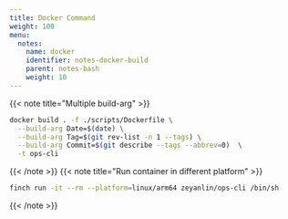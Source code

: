 ```yaml
---
title: Docker Command
weight: 100
menu:
  notes:
    name: docker
    identifier: notes-docker-build
    parent: notes-bash
    weight: 10
---
```


{{< note title="Multiple build-arg" >}}

```bash
docker build . -f ./scripts/Dockerfile \
  --build-arg Date=$(date) \
  --build-arg Tag=$(git rev-list -n 1 --tags) \
  --build-arg Commit=$(git describe --tags --abbrev=0)  \
  -t ops-cli
```

{{< /note >}}
{{< note title="Run container in different platform" >}}

```bash
finch run -it --rm --platform=linux/arm64 zeyanlin/ops-cli /bin/sh
```

{{< /note >}}